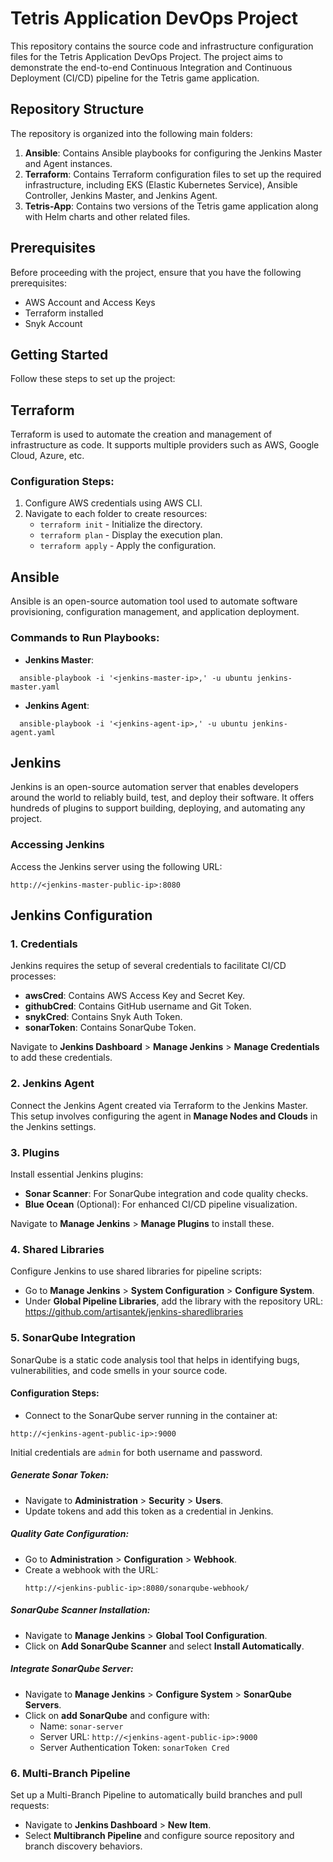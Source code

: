 # Tetris Application DevOps Project

This repository contains the source code and infrastructure configuration files for the Tetris Application DevOps Project. The project aims to demonstrate the end-to-end Continuous Integration and Continuous Deployment (CI/CD) pipeline for the Tetris game application.

## Repository Structure

The repository is organized into the following main folders:

1. **Ansible**: Contains Ansible playbooks for configuring the Jenkins Master and Agent instances.
2. **Terraform**: Contains Terraform configuration files to set up the required infrastructure, including EKS (Elastic Kubernetes Service), Ansible Controller, Jenkins Master, and Jenkins Agent.
3. **Tetris-App**: Contains two versions of the Tetris game application along with Helm charts and other related files.

## Prerequisites

Before proceeding with the project, ensure that you have the following prerequisites:

- AWS Account and Access Keys
- Terraform installed
- Snyk Account

## Getting Started

Follow these steps to set up the project:

## Terraform

Terraform is used to automate the creation and management of infrastructure as code. It supports multiple providers such as AWS, Google Cloud, Azure, etc.

### Configuration Steps:

1. Configure AWS credentials using AWS CLI.
2. Navigate to each folder to create resources:
   - `terraform init` - Initialize the directory.
   - `terraform plan` - Display the execution plan.
   - `terraform apply` - Apply the configuration.

## Ansible

Ansible is an open-source automation tool used to automate software provisioning, configuration management, and application deployment.

### Commands to Run Playbooks:

- **Jenkins Master**:
```
  ansible-playbook -i '<jenkins-master-ip>,' -u ubuntu jenkins-master.yaml
```

- **Jenkins Agent**:
```
  ansible-playbook -i '<jenkins-agent-ip>,' -u ubuntu jenkins-agent.yaml
```

## Jenkins

Jenkins is an open-source automation server that enables developers around the world to reliably build, test, and deploy their software. It offers hundreds of plugins to support building, deploying, and automating any project.

### Accessing Jenkins

Access the Jenkins server using the following URL: 
```
http://<jenkins-master-public-ip>:8080
```

## Jenkins Configuration

### 1. Credentials

Jenkins requires the setup of several credentials to facilitate CI/CD processes:

- **awsCred**: Contains AWS Access Key and Secret Key.
- **githubCred**: Contains GitHub username and Git Token.
- **snykCred**: Contains Snyk Auth Token.
- **sonarToken**: Contains SonarQube Token.

Navigate to **Jenkins Dashboard** > **Manage Jenkins** > **Manage Credentials** to add these credentials.

### 2. Jenkins Agent

Connect the Jenkins Agent created via Terraform to the Jenkins Master. This setup involves configuring the agent in **Manage Nodes and Clouds** in the Jenkins settings.

### 3. Plugins

Install essential Jenkins plugins:

- **Sonar Scanner**: For SonarQube integration and code quality checks.
- **Blue Ocean** (Optional): For enhanced CI/CD pipeline visualization.

Navigate to **Manage Jenkins** > **Manage Plugins** to install these.

### 4. Shared Libraries

Configure Jenkins to use shared libraries for pipeline scripts:

- Go to **Manage Jenkins** > **System Configuration** > **Configure System**.
- Under **Global Pipeline Libraries**, add the library with the repository URL: https://github.com/artisantek/jenkins-sharedlibraries


### 5. SonarQube Integration

SonarQube is a static code analysis tool that helps in identifying bugs, vulnerabilities, and code smells in your source code.

#### Configuration Steps:

- Connect to the SonarQube server running in the container at: 
```
http://<jenkins-agent-public-ip>:9000
```

Initial credentials are `admin` for both username and password.

##### Generate Sonar Token:
- Navigate to **Administration** > **Security** > **Users**.
- Update tokens and add this token as a credential in Jenkins.

##### Quality Gate Configuration:
- Go to **Administration** > **Configuration** > **Webhook**.
- Create a webhook with the URL:
  ```
  http://<jenkins-public-ip>:8080/sonarqube-webhook/
  ```

##### SonarQube Scanner Installation:
- Navigate to **Manage Jenkins** > **Global Tool Configuration**.
- Click on **Add SonarQube Scanner** and select **Install Automatically**.

##### Integrate SonarQube Server:
- Navigate to **Manage Jenkins** > **Configure System** > **SonarQube Servers**.
- Click on **add SonarQube** and configure with:
  - Name: `sonar-server`
  - Server URL: `http://<jenkins-agent-public-ip>:9000`
  - Server Authentication Token: `sonarToken Cred`

### 6. Multi-Branch Pipeline

Set up a Multi-Branch Pipeline to automatically build branches and pull requests:

- Navigate to **Jenkins Dashboard** > **New Item**.
- Select **Multibranch Pipeline** and configure source repository and branch discovery behaviors.



